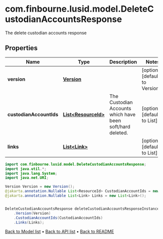 # com.finbourne.lusid.model.DeleteCustodianAccountsResponse
The delete custodian accounts response

## Properties

Name | Type | Description | Notes
------------ | ------------- | ------------- | -------------
**version** | [**Version**](Version.md) |  | [optional] [default to Version]
**custodianAccountIds** | [**List&lt;ResourceId&gt;**](ResourceId.md) | The Custodian Accounts which have been soft/hard deleted. | [optional] [default to List<ResourceId>]
**links** | [**List&lt;Link&gt;**](Link.md) |  | [optional] [default to List<Link>]

```java
import com.finbourne.lusid.model.DeleteCustodianAccountsResponse;
import java.util.*;
import java.lang.System;
import java.net.URI;

Version Version = new Version();
@jakarta.annotation.Nullable List<ResourceId> CustodianAccountIds = new List<ResourceId>();
@jakarta.annotation.Nullable List<Link> Links = new List<Link>();


DeleteCustodianAccountsResponse deleteCustodianAccountsResponseInstance = new DeleteCustodianAccountsResponse()
    .Version(Version)
    .CustodianAccountIds(CustodianAccountIds)
    .Links(Links);
```


[Back to Model list](../README.md#documentation-for-models) &#8226; [Back to API list](../README.md#documentation-for-api-endpoints) &#8226; [Back to README](../README.md)
